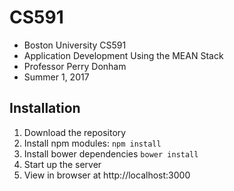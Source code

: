 # CS591
- Boston University CS591
- Application Development Using the MEAN Stack
- Professor Perry Donham
- Summer 1, 2017

## Installation
1. Download the repository
2. Install npm modules: `npm install`
3. Install bower dependencies `bower install`
4. Start up the server
5. View in browser at http://localhost:3000